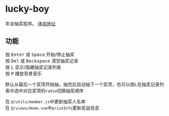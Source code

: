 # lucky-boy

年会抽奖程序。 [体验地址](http://www.taojunnan.com/lucky-boy/)

## 功能
按 <kbd>Enter</kbd> 或 <kbd>Space</kbd> 开始/停止抽奖  
按 <kbd>Del</kbd> 或 <kbd>Backspace</kbd> 清空抽奖记录  
按 <kbd>L</kbd> 显示/隐藏抽奖记录列表  
按 <kbd>P</kbd> 播放背景音乐  

默认从最后一个奖项开始抽，抽完后自动抽下一个奖项，也可以按<kbd>L</kbd>在抽奖记录列表中选中对应奖项的`radio`切换抽奖顺序  

在 `@/utils/member.js`中更新抽奖人名单  
在 `@/views/Home.vue`中`prizeInfo`更新奖品信息  